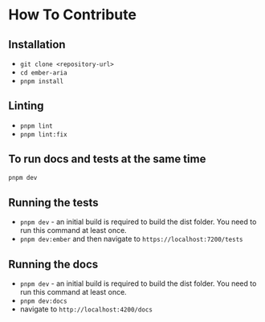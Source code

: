 # How To Contribute

## Installation

- `git clone <repository-url>`
- `cd ember-aria`
- `pnpm install`

## Linting

- `pnpm lint`
- `pnpm lint:fix`

## To run docs and tests at the same time

```bash
pnpm dev
```

## Running the tests

- `pnpm dev` - an initial build is required to build the dist folder. You need to run this command at least once.
- `pnpm dev:ember` and then navigate to `https://localhost:7200/tests`

## Running the docs

- `pnpm dev` - an initial build is required to build the dist folder. You need to run this command at least once.
- `pnpm dev:docs`
- navigate to `http://localhost:4200/docs`
